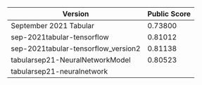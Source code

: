 | Version  | Public Score |
| ------------- | ------------- |
| September 2021 Tabular  |0.73800  |
| sep-2021tabular-tensorflow | 0.81012 |
| sep-2021tabular-tensorflow_version2 | 0.81138 |
| tabularsep21-NeuralNetworkModel | 0.80523 |
| tabularsep21-neuralnetwork | | 0.80722 |

